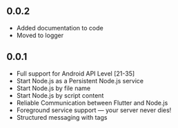 ## 0.0.2

* Added documentation to code
* Moved to logger


## 0.0.1

* Full support for Android API Level [21-35]
* Start Node.js as a Persistent Node.js service
* Start Node.js by file name 
* Start Node.js by script content
* Reliable Communication between Flutter and Node.js
* Foreground service support — your server never dies!
* Structured messaging with tags
